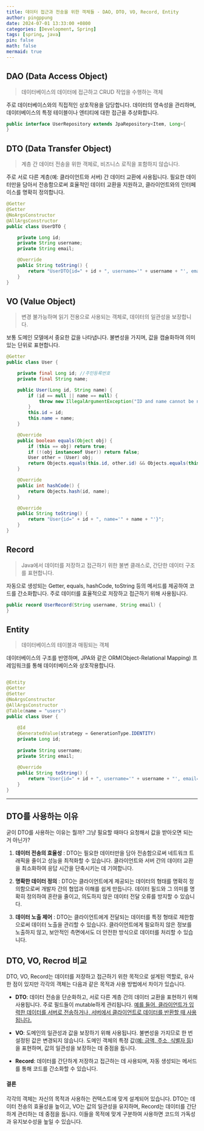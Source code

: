 ```yaml
---
title: 데이터 접근과 전송을 위한 객체들 - DAO, DTO, VO, Record, Entity
author: pingppung
date: 2024-07-01 13:33:00 +0800
categories: [Development, Spring]
tags: [spring, java]
pin: false
math: false
mermaid: true
---
```


## **DAO (Data Access Object)**
> 데이터베이스의 데이터에 접근하고 CRUD 작업을 수행하는 객체

주로 데이터베이스와의 직접적인 상호작용을 담당합니다.
데이터의 영속성을 관리하며, 데이터베이스의 특정 테이블이나 엔티티에 대한 접근을 추상화합니다.

```java
public interface UserRepository extends JpaRepository<Item, Long>{
}
```

## **DTO (Data Transfer Object)**
> 계층 간 데이터 전송을 위한 객체로, 비즈니스 로직을 포함하지 않습니다.

주로 서로 다른 계층(예: 클라이언트와 서버) 간 데이터 교환에 사용됩니다.
필요한 데이터만을 담아서 전송함으로써 효율적인 데이터 교환을 지원하고, 클라이언트와의 인터페이스를 명확히 정의합니다.

```java
@Getter
@Setter
@NoArgsConstructor
@AllArgsConstructor
public class UserDTO {

    private Long id;
    private String username;
    private String email;

    @Override
    public String toString() {
        return "UserDTO{id=" + id + ", username='" + username + "', email='" + email + "'}";
    }
}
```

## **VO (Value Object)**
> 변경 불가능하며 읽기 전용으로 사용되는 객체로, 데이터의 일관성을 보장합니다.

보통 도메인 모델에서 중요한 값을 나타냅니다.
불변성을 가지며, 값을 캡슐화하여 의미 있는 단위로 표현합니다.


```java
@Getter
public class User {

    private final Long id; //주민등록번호
    private final String name;

    public User(Long id, String name) {
        if (id == null || name == null) {
            throw new IllegalArgumentException("ID and name cannot be null");
        }
        this.id = id;
        this.name = name;
    }

    @Override
    public boolean equals(Object obj) {
        if (this == obj) return true;
        if (!(obj instanceof User)) return false;
        User other = (User) obj;
        return Objects.equals(this.id, other.id) && Objects.equals(this.name, other.name);
    }

    @Override
    public int hashCode() {
        return Objects.hash(id, name);
    }

    @Override
    public String toString() {
        return "User{id=" + id + ", name='" + name + "'}";
    }
}
```

## **Record**
> Java에서 데이터를 저장하고 접근하기 위한 불변 클래스로, 간단한 데이터 구조를 표현합니다.

자동으로 생성되는 Getter, equals, hashCode, toString 등의 메서드를 제공하여 코드를 간소화합니다.
주로 데이터를 효율적으로 저장하고 접근하기 위해 사용됩니다.


```java
public record UserRecord(String username, String email) {
}
```

## **Entity**
> 데이터베이스의 테이블과 매핑되는 객체

데이터베이스의 구조를 반영하며, JPA와 같은 ORM(Object-Relational Mapping) 프레임워크를 통해 데이터베이스와 상호작용합니다.
```java

@Entity
@Getter
@Setter
@NoArgsConstructor
@AllArgsConstructor
@Table(name = "users")
public class User {
    
    @Id
    @GeneratedValue(strategy = GenerationType.IDENTITY)
    private Long id;
    
    private String username;
    private String email;
    
    @Override
    public String toString() {
        return "User{id=" + id + ", username='" + username + "', email='" + email + "'}";
    }
}

```
---

## DTO를 사용하는 이유
굳이 DTO를 사용하는 이유는 뭘까? 그냥 필요할 때마다 요청해서 값을 받아오면 되는거 아닌가?

1. **데이터 전송의 효율성** : DTO는 필요한 데이터만을 담아 전송함으로써 네트워크 트래픽을 줄이고 성능을 최적화할 수 있습니다. 클라이언트와 서버 간의 데이터 교환을 최소화하여 응답 시간을 단축시키는 데 기여합니다.

2. **명확한 데이터 정의** : DTO는 클라이언트에게 제공되는 데이터의 형태를 명확히 정의함으로써 개발자 간의 협업과 이해를 쉽게 만듭니다. 데이터 필드와 그 의미를 명확히 정의하여 혼란을 줄이고, 의도하지 않은 데이터 전달 오류를 방지할 수 있습니다.

3. **데이터 노출 제어** : DTO는 클라이언트에게 전달되는 데이터를 특정 형태로 제한함으로써 데이터 노출을 관리할 수 있습니다. 클라이언트에게 필요하지 않은 정보를 노출하지 않고, 보안적인 측면에서도 더 안전한 방식으로 데이터를 처리할 수 있습니다.


## DTO, VO, Recrod 비교
DTO, VO, Record는 데이터를 저장하고 접근하기 위한 목적으로 설계된 역할로, 유사한 점이 있지만 각각의 객체는 다음과 같은 목적과 사용 방법에서 차이가 있습니다.

- **DTO**: 데이터 전송을 단순화하고, 서로 다른 계층 간의 데이터 교환을 표현하기 위해 사용됩니다. 주로 필드들이 mutable하게 관리됩니다. <u>예를 들어, 클라이언트가 입력한 데이터를 서버로 전송하거나, 서버에서 클라이언트로 데이터를 반환할 때 사용됩니다.</u>

- **VO**: 도메인의 일관성과 값을 보장하기 위해 사용됩니다. 불변성을 가지므로 한 번 설정된 값은 변경되지 않습니다. 도메인 객체의 특정 값(<u>예: 금액, 주소, 식별자 등</u>)을 표현하며, 값의 일관성을 보장하는 데 중점을 둡니다.

- **Record**: 데이터를 간단하게 저장하고 접근하는 데 사용되며, 자동 생성되는 메서드를 통해 코드를 간소화할 수 있습니다. 

#### 결론
각각의 객체는 자신의 목적과 사용하는 컨텍스트에 맞게 설계되어 있습니다. DTO는 데이터 전송의 효율성을 높이고, VO는 값의 일관성을 유지하며, Record는 데이터를 간단하게 관리하는 데 중점을 둡니다. 이들을 목적에 맞게 구분하여 사용하면 코드의 가독성과 유지보수성을 높일 수 있습니다.






